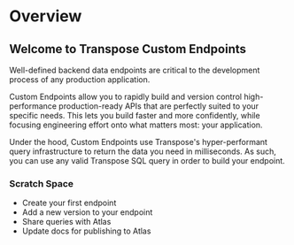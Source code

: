 # Overview

## Welcome to Transpose Custom Endpoints

Well-defined backend data endpoints are critical to the development process of any production application.

Custom Endpoints allow you to rapidly build and version control high-performance production-ready APIs that are perfectly suited to your specific needs.  This lets you build faster and more confidently, while focusing engineering effort onto what matters most: your application.

Under the hood, Custom Endpoints use Transpose's hyper-performant query infrastructure to return the data you need in milliseconds.  As such, you can use any valid Transpose SQL query in order to build your endpoint.

### Scratch Space

- Create your first endpoint
- Add a new version to your endpoint
- Share queries with Atlas
- Update docs for publishing to Atlas